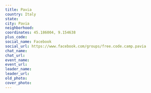 ```yaml
---
title: Pavia
country: Italy
state: 
city: Pavia
neighborhood: 
coordinates: 45.186004, 9.154638
plus_code:
social_name: Facebook
social_url: https://www.facebook.com/groups/free.code.camp.pavia
chat_name:
chat_url:
event_name:
event_url:
leader_name:
leader_url:
old_photo: 
cover_photo:
---
```

